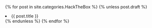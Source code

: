 {% for post in site.categories.HackTheBox %}
  {% unless post.draft %}
    <li>{{ post.title }}</li>
  {% endunless %}
{% endfor %}
